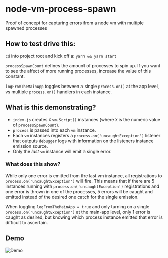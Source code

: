 # node-vm-process-spawn
Proof of concept for capturing errors from a node vm with multiple spawned processes

## How to test drive this:
`cd` into project root and kick off a:
`yarn && yarn start`

`processSpawnCount` defines the amount of processes to spin up. If you want to see the affect of more running processes, increase the value of this constant.

`logFromTheMainApp` toggles between a single `process.on()` at the app level, vs multiple `process.on()` handlers in each instance.

## What is this demonstrating?
- `index.js` creates `X` `vm.Script()` instances (where `X` is the numeric value of `processSpawnCount`).
- `process` is passed into each `vm` instance.
- Each `vm` instances registers a `process.on('uncaughtException')` listener that outputs `debugger` logs with information on the listeners instance emission source.
- Only the _last_ `vm` instance will emit a single error.

### What does this show?
While only one error is emitted from the last vm instance, all registrations to `process.on('uncaughtException')` will fire.
This means that if there are 5 instances running with `process.on('uncaughtException')` registrations and one error is thrown in one of the processes, 5 errors will be caught and emitted instead of the desired one catch for the single emission.

When toggling `logFromTheMainApp = true` and only turning on a single `process.on('uncaughtException')` at the main-app level, only 1 error is caught as desired, but knowing which process instance emitted that error is difficult to ascertain.

## Demo
![Demo](https://i.ibb.co/YPMpj0d/demo.gif)
